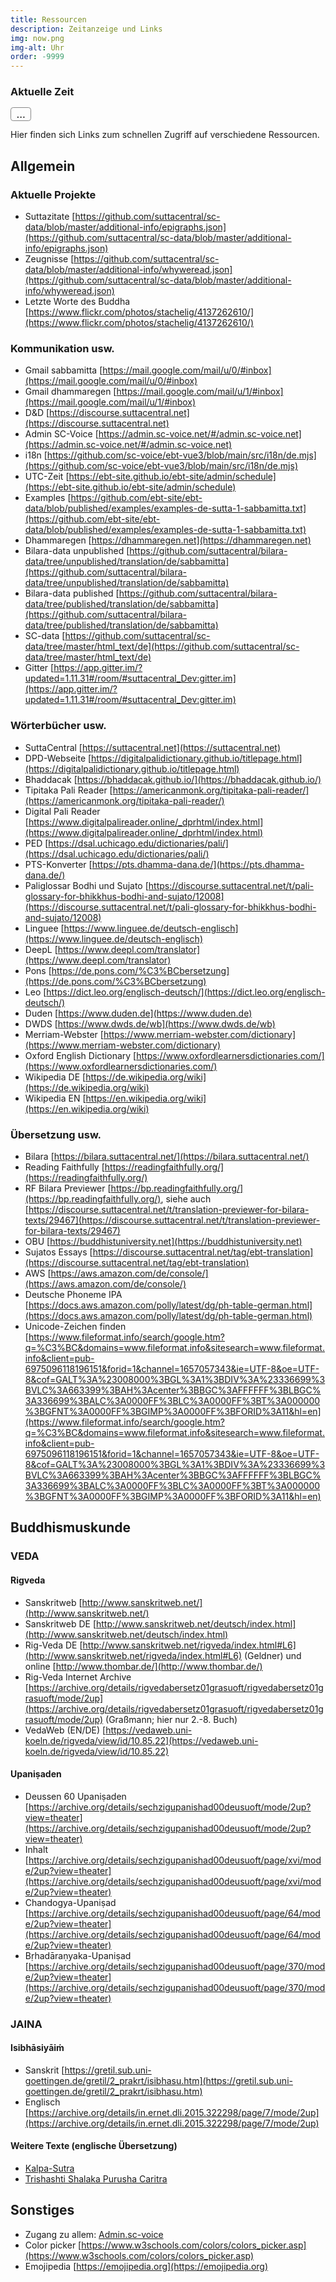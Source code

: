 ```yaml
---
title: Ressourcen
description: Zeitanzeige und Links
img: now.png
img-alt: Uhr
order: -9999
---
```



### Aktuelle Zeit
<span id="page_utc" class="utc-time">...</span>

<script>
  var updateTime = ()=>{
    let page_utc = document && document.getElementById('page_utc');
    if (page_utc) {
      let date = new Date();
      let utc = `${date.toISOString().substring(11,16)} UTC`;
      page_utc.innerHTML = utc;
    }
  }
  setTimeout(updateTime, 1000);
  setInterval(updateTime, 20000);
</script>
<style>
.utc-time {
  font: Arial Black, Arial;
  font-size: larger;
  border: 1pt solid #888;
  border-radius: 0.25em;
  padding-left: 0.5em;
  padding-right: 0.5em;
}
</style>
 

Hier finden sich Links zum schnellen Zugriff auf verschiedene Ressourcen.

## Allgemein

### Aktuelle Projekte

- Suttazitate [https://github.com/suttacentral/sc-data/blob/master/additional-info/epigraphs.json](https://github.com/suttacentral/sc-data/blob/master/additional-info/epigraphs.json)
- Zeugnisse [https://github.com/suttacentral/sc-data/blob/master/additional-info/whyweread.json](https://github.com/suttacentral/sc-data/blob/master/additional-info/whyweread.json)
- Letzte Worte des Buddha [https://www.flickr.com/photos/stachelig/4137262610/](https://www.flickr.com/photos/stachelig/4137262610/)

### Kommunikation usw.

- Gmail sabbamitta [https://mail.google.com/mail/u/0/#inbox](https://mail.google.com/mail/u/0/#inbox)
- Gmail dhammaregen [https://mail.google.com/mail/u/1/#inbox](https://mail.google.com/mail/u/1/#inbox)
- D&D [https://discourse.suttacentral.net](https://discourse.suttacentral.net)
- Admin SC-Voice [https://admin.sc-voice.net/#/admin.sc-voice.net](https://admin.sc-voice.net/#/admin.sc-voice.net)
- i18n [https://github.com/sc-voice/ebt-vue3/blob/main/src/i18n/de.mjs](https://github.com/sc-voice/ebt-vue3/blob/main/src/i18n/de.mjs)
- UTC-Zeit [https://ebt-site.github.io/ebt-site/admin/schedule](https://ebt-site.github.io/ebt-site/admin/schedule)
- Examples [https://github.com/ebt-site/ebt-data/blob/published/examples/examples-de-sutta-1-sabbamitta.txt](https://github.com/ebt-site/ebt-data/blob/published/examples/examples-de-sutta-1-sabbamitta.txt)
- Dhammaregen [https://dhammaregen.net](https://dhammaregen.net)
- Bilara-data unpublished [https://github.com/suttacentral/bilara-data/tree/unpublished/translation/de/sabbamitta](https://github.com/suttacentral/bilara-data/tree/unpublished/translation/de/sabbamitta)
- Bilara-data published [https://github.com/suttacentral/bilara-data/tree/published/translation/de/sabbamitta](https://github.com/suttacentral/bilara-data/tree/published/translation/de/sabbamitta)
- SC-data [https://github.com/suttacentral/sc-data/tree/master/html_text/de](https://github.com/suttacentral/sc-data/tree/master/html_text/de)
- Gitter [https://app.gitter.im/?updated=1.11.31#/room/#suttacentral_Dev:gitter.im](https://app.gitter.im/?updated=1.11.31#/room/#suttacentral_Dev:gitter.im)

### Wörterbücher usw.

- SuttaCentral [https://suttacentral.net](https://suttacentral.net)
- DPD-Webseite [https://digitalpalidictionary.github.io/titlepage.html](https://digitalpalidictionary.github.io/titlepage.html)
- Bhaddacak [https://bhaddacak.github.io/](https://bhaddacak.github.io/)
- Tipitaka Pali Reader [https://americanmonk.org/tipitaka-pali-reader/](https://americanmonk.org/tipitaka-pali-reader/)
- Digital Pali Reader [https://www.digitalpalireader.online/_dprhtml/index.html](https://www.digitalpalireader.online/_dprhtml/index.html)
- PED [https://dsal.uchicago.edu/dictionaries/pali/](https://dsal.uchicago.edu/dictionaries/pali/)
- PTS-Konverter [https://pts.dhamma-dana.de/](https://pts.dhamma-dana.de/)
- Paliglossar Bodhi und Sujato [https://discourse.suttacentral.net/t/pali-glossary-for-bhikkhus-bodhi-and-sujato/12008](https://discourse.suttacentral.net/t/pali-glossary-for-bhikkhus-bodhi-and-sujato/12008)
- Linguee [https://www.linguee.de/deutsch-englisch](https://www.linguee.de/deutsch-englisch)
- DeepL [https://www.deepl.com/translator](https://www.deepl.com/translator)
- Pons [https://de.pons.com/%C3%BCbersetzung](https://de.pons.com/%C3%BCbersetzung)
- Leo [https://dict.leo.org/englisch-deutsch/](https://dict.leo.org/englisch-deutsch/)
- Duden [https://www.duden.de](https://www.duden.de)
- DWDS [https://www.dwds.de/wb](https://www.dwds.de/wb)
- Merriam-Webster [https://www.merriam-webster.com/dictionary](https://www.merriam-webster.com/dictionary)
- Oxford English Dictionary [https://www.oxfordlearnersdictionaries.com/](https://www.oxfordlearnersdictionaries.com/)
- Wikipedia DE [https://de.wikipedia.org/wiki](https://de.wikipedia.org/wiki)
- Wikipedia EN [https://en.wikipedia.org/wiki](https://en.wikipedia.org/wiki)

### Übersetzung usw.

- Bilara [https://bilara.suttacentral.net/](https://bilara.suttacentral.net/)
- Reading Faithfully [https://readingfaithfully.org/](https://readingfaithfully.org/)
- RF Bilara Previewer [https://bp.readingfaithfully.org/](https://bp.readingfaithfully.org/), siehe auch [https://discourse.suttacentral.net/t/translation-previewer-for-bilara-texts/29467](https://discourse.suttacentral.net/t/translation-previewer-for-bilara-texts/29467)
- OBU [https://buddhistuniversity.net](https://buddhistuniversity.net)
- Sujatos Essays [https://discourse.suttacentral.net/tag/ebt-translation](https://discourse.suttacentral.net/tag/ebt-translation)
- AWS [https://aws.amazon.com/de/console/](https://aws.amazon.com/de/console/)
- Deutsche Phoneme IPA [https://docs.aws.amazon.com/polly/latest/dg/ph-table-german.html](https://docs.aws.amazon.com/polly/latest/dg/ph-table-german.html)
- Unicode-Zeichen finden [https://www.fileformat.info/search/google.htm?q=%C3%BC&domains=www.fileformat.info&sitesearch=www.fileformat.info&client=pub-6975096118196151&forid=1&channel=1657057343&ie=UTF-8&oe=UTF-8&cof=GALT%3A%23008000%3BGL%3A1%3BDIV%3A%23336699%3BVLC%3A663399%3BAH%3Acenter%3BBGC%3AFFFFFF%3BLBGC%3A336699%3BALC%3A0000FF%3BLC%3A0000FF%3BT%3A000000%3BGFNT%3A0000FF%3BGIMP%3A0000FF%3BFORID%3A11&hl=en](https://www.fileformat.info/search/google.htm?q=%C3%BC&domains=www.fileformat.info&sitesearch=www.fileformat.info&client=pub-6975096118196151&forid=1&channel=1657057343&ie=UTF-8&oe=UTF-8&cof=GALT%3A%23008000%3BGL%3A1%3BDIV%3A%23336699%3BVLC%3A663399%3BAH%3Acenter%3BBGC%3AFFFFFF%3BLBGC%3A336699%3BALC%3A0000FF%3BLC%3A0000FF%3BT%3A000000%3BGFNT%3A0000FF%3BGIMP%3A0000FF%3BFORID%3A11&hl=en)

## Buddhismuskunde

### VEDA

#### Rigveda
- Sanskritweb [http://www.sanskritweb.net/](http://www.sanskritweb.net/)
- Sanskritweb DE [http://www.sanskritweb.net/deutsch/index.html](http://www.sanskritweb.net/deutsch/index.html)
- Rig-Veda DE [http://www.sanskritweb.net/rigveda/index.html#L6](http://www.sanskritweb.net/rigveda/index.html#L6) (Geldner) und online [http://www.thombar.de/](http://www.thombar.de/)
- Rig-Veda Internet Archive [https://archive.org/details/rigvedabersetz01grasuoft/rigvedabersetz01grasuoft/mode/2up](https://archive.org/details/rigvedabersetz01grasuoft/rigvedabersetz01grasuoft/mode/2up) (Graßmann; hier nur 2.-8. Buch)  
- VedaWeb (EN/DE) [https://vedaweb.uni-koeln.de/rigveda/view/id/10.85.22](https://vedaweb.uni-koeln.de/rigveda/view/id/10.85.22)

#### Upaniṣaden
- Deussen 60 Upaniṣaden [https://archive.org/details/sechzigupanishad00deusuoft/mode/2up?view=theater](https://archive.org/details/sechzigupanishad00deusuoft/mode/2up?view=theater)
- Inhalt [https://archive.org/details/sechzigupanishad00deusuoft/page/xvi/mode/2up?view=theater](https://archive.org/details/sechzigupanishad00deusuoft/page/xvi/mode/2up?view=theater)
- Chandogya-Upaniṣad [https://archive.org/details/sechzigupanishad00deusuoft/page/64/mode/2up?view=theater](https://archive.org/details/sechzigupanishad00deusuoft/page/64/mode/2up?view=theater)
- Bṛhadāraṇyaka-Upaniṣad [https://archive.org/details/sechzigupanishad00deusuoft/page/370/mode/2up?view=theater](https://archive.org/details/sechzigupanishad00deusuoft/page/370/mode/2up?view=theater)

### JAINA

#### Isibhāsiyāiṁ
- Sanskrit [https://gretil.sub.uni-goettingen.de/gretil/2_prakrt/isibhasu.htm](https://gretil.sub.uni-goettingen.de/gretil/2_prakrt/isibhasu.htm)
- Englisch [https://archive.org/details/in.ernet.dli.2015.322298/page/7/mode/2up](https://archive.org/details/in.ernet.dli.2015.322298/page/7/mode/2up)

#### Weitere Texte (englische Übersetzung)
- [Kalpa-Sutra](https://www.wisdomlib.org/jainism/book/kalpa-sutra/d/doc424484.html)
- [Trishashti Shalaka Purusha Caritra](https://www.wisdomlib.org/jainism/book/trishashti-shalaka-purusha-caritra/d/doc216050.html)

## Sonstiges

- Zugang zu allem: [Admin.sc-voice](https://admin.sc-voice.net/#/admin.sc-voice.net)
- Color picker [https://www.w3schools.com/colors/colors_picker.asp](https://www.w3schools.com/colors/colors_picker.asp)
- Emojipedia [https://emojipedia.org](https://emojipedia.org)